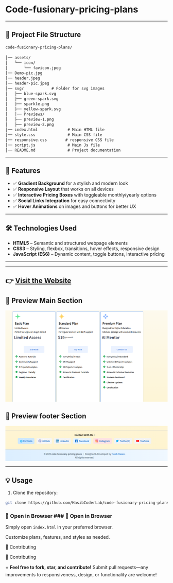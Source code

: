 # Code-fusionary-pricing-plans




---

## 📂 Project File Structure  
```
code-fusionary-pricing-plans/
  
│── assets/                
│   └── icon/
│       └── favicon.jpeg 
│── Demo-pic.jpg
│── header.jpeg 
│── header-pic.jpeg  
│── svg/            # Folder for svg images
│   ├── blue-spark.svg
│   ├── green-spark.svg
│   ├── sparkle.png
│   ├── yellow-spark.svg
│   │── Previews/ 
│   ├── preview-1.png
│   ├── preview-2.png
│── index.html             # Main HTML file  
│── style.css              # Main CSS file  
│── responsive.css        # responsive CSS file
│── script.js              # Main Js file  
│── README.md              # Project documentation  
```

---


## 🚀 Features  

- ✅ **Gradient Background** for a stylish and modern look  
- ✅ **Responsive Layout** that works on all devices  
- ✅ **Interactive Pricing Boxes** with toggleable monthly/yearly options  
- ✅ **Social Links Integration** for easy connectivity  
- ✅ **Hover Animations** on images and buttons for better UX  

---

## 🛠 Technologies Used  

- **HTML5** – Semantic and structured webpage elements  
- **CSS3** – Styling, flexbox, transitions, hover effects, responsive design  
- **JavaScript (ES6)** – Dynamic content, toggle buttons, interactive pricing  
---

---
👉 [Visit the Website](https://code-fusionary-pricing-plans.vercel.app/)
---

## 📸 Preview  Main Section
![Website Preview](./assets/Previews/preview-1.png)  

## 📸 Preview  footer Section
![Website Preview](./assets/Previews/preview-2.png)  


---

## 💡 Usage

1. Clone the repository:
```bash
git clone https://github.com/HasibCoderLab/code-fusionary-pricing-plans.git
```
### 🔹 Open in Browser  ### 🔹 Open in Browser  
Simply open `index.html` in your preferred browser.  

Customize plans, features, and styles as needed.



🤝 Contributing

🤝 Contributing

⭐ **Feel free to fork, star, and contribute!** Submit pull requests—any improvements to responsiveness, design, or functionality are welcome!
